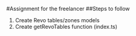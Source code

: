#Assignment for the freelancer
##Steps to follow
1. Create Revo tables/zones models
2. Create getRevoTables function (index.ts)